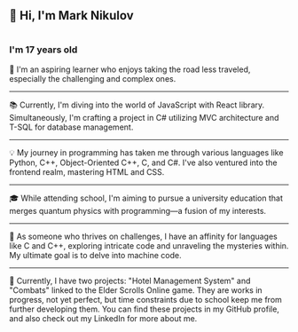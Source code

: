 # <h2>👋 Hi, I'm Mark Nikulov</h1>
# <h3>I'm 17 years old</h3>
🧠 I'm an aspiring learner who enjoys taking the road less traveled, especially the challenging and complex ones.
_________________________________________________________________________________________________________________________________________________________________________________________________________________________
📚 Currently, I'm diving into the world of JavaScript with React library. Simultaneously, I'm crafting a project in C# utilizing MVC architecture and T-SQL for database management.
_________________________________________________________________________________________________________________________________________________________________________________________________________________________
💡 My journey in programming has taken me through various languages like Python, C++, Object-Oriented C++, C, and C#. I've also ventured into the frontend realm, mastering HTML and CSS.
_________________________________________________________________________________________________________________________________________________________________________________________________________________________
🎓 While attending school, I'm aiming to pursue a university education that merges quantum physics with programming—a fusion of my interests.
_________________________________________________________________________________________________________________________________________________________________________________________________________________________
💪 As someone who thrives on challenges, I have an affinity for languages like C and C++, exploring intricate code and unraveling the mysteries within. My ultimate goal is to delve into machine code.
_________________________________________________________________________________________________________________________________________________________________________________________________________________________
🌟 Currently, I have two projects: "Hotel Management System" and "Combats" linked to the Elder Scrolls Online game. They are works in progress, not yet perfect, but time constraints due to school keep me from further
developing them. You can find these projects in my GitHub profile, and also check out my LinkedIn for more about me.                   
